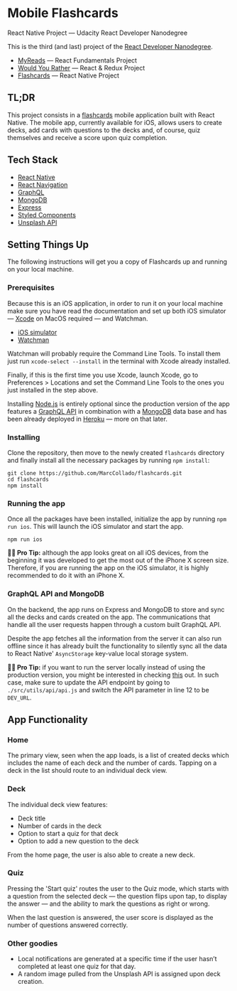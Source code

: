 # Mobile Flashcards
React Native Project — Udacity React Developer Nanodegree

This is the third (and last) project of the [React Developer Nanodegree](https://eu.udacity.com/course/react-nanodegree--nd019).

* [MyReads](https://github.com/MarcCollado/my-reads) — React Fundamentals Project
* [Would You Rather](https://github.com/MarcCollado/would-you-rather) — React & Redux Project
* [Flashcards](https://github.com/MarcCollado/flashcards) — React Native Project

## TL;DR
This project consists in a [flashcards](https://en.wikipedia.org/wiki/Flashcard) mobile application built with React Native. The mobile app, currently available for iOS, allows users to create decks, add cards with questions to the decks and, of course, quiz themselves and receive a score upon quiz completion.


## Tech Stack
* [React Native](https://facebook.github.io/react-native/)
* [React Navigation](https://reactnavigation.org/)
* [GraphQL](https://graphql.org)
* [MongoDB](https://www.mongodb.com)
* [Express](https://expressjs.com)
* [Styled Components](https://www.styled-components.com)
* [Unsplash API](https://unsplash.com/developers)


## Setting Things Up
The following instructions will get you a copy of Flashcards up and running on your local machine.

### Prerequisites
Because this is an iOS application, in order to run it on your local machine make sure you have read the documentation and set up both iOS simulator — [Xcode](https://developer.apple.com/xcode/) on MacOS required — and Watchman.

* [iOS simulator](https://docs.expo.io/versions/v28.0.0/introduction/installation#ios-simulator)
* [Watchman](https://facebook.github.io/watchman/docs/install.html)

Watchman will probably require the Command Line Tools. To install them just run `xcode-select --install` in the terminal with Xcode already installed.

Finally, if this is the first time you use Xcode, launch Xcode, go to Preferences > Locations and set the Command Line Tools to the ones you just installed in the step above.

Installing [Node.js](https://nodejs.org/en/) is entirely optional since the production version of the app features a [GraphQL API](https://graphql.org) in combination with a [MongoDB](https://www.mongodb.com) data base and has been already deployed in [Heroku](https://www.heroku.com) — more on that later.

### Installing
Clone the repository, then move to the newly created `flashcards` directory and finally install all the necessary packages by running `npm install`:

```
git clone https://github.com/MarcCollado/flashcards.git
cd flashcards
npm install
```

### Running the app
Once all the packages have been installed, initialize the app by running `npm run ios`. This will launch the iOS simulator and start the app.

```
npm run ios
```

**👨‍💻 Pro Tip:** although the app looks great on all iOS devices, from the beginning it was developed to get the most out of the iPhone X screen size. Therefore, if you are running the app on the iOS simulator, it is highly recommended to do it with an iPhone X.

### GraphQL API and MongoDB
On the backend, the app runs on Express and MongoDB to store and sync all the decks and cards created on the app. The communications that handle all the user requests happen through a custom built GraphQL API.

Despite the app fetches all the information from the server it can also run offline since it has already built the functionality to silently sync all the data to React Native' `AsyncStorage` key-value local storage system.

**👨‍💻 Pro Tip:** if you want to run the server locally instead of using the production version, you might be interested in checking [this](https://github.com/MarcCollado/flashcards-api) out. In such case, make sure to update the API endpoint by going to `./src/utils/api/api.js` and switch the API parameter in line 12 to be `DEV_URL`.


## App Functionality
### Home
The primary view, seen when the app loads, is a list of created decks which includes the name of each deck and the number of cards.
Tapping on a deck in the list should route to an individual deck view.

### Deck
The individual deck view features:
* Deck title
* Number of cards in the deck
* Option to start a quiz for that deck
* Option to add a new question to the deck

From the home page, the user is also able to create a new deck.

### Quiz
Pressing the 'Start quiz' routes the user to the Quiz mode, which starts with a question from the selected deck — the question flips upon tap, to display the answer — and the ability to mark the questions as right or wrong.

When the last question is answered, the user score is displayed as the number of questions answered correctly.

### Other goodies
* Local notifications are generated at a specific time if the user hasn’t completed at least one quiz for that day.
* A random image pulled from the Unsplash API is assigned upon deck creation.